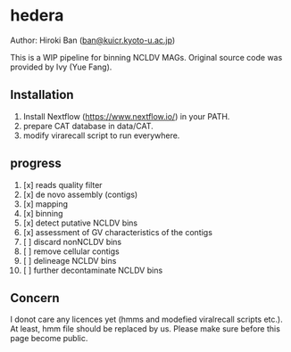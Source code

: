 # hedera
Author: Hiroki Ban (ban@kuicr.kyoto-u.ac.jp)

This is a WIP pipeline for binning NCLDV MAGs.
Original source code was provided by Ivy (Yue Fang).

## Installation
1. Install Nextflow (https://www.nextflow.io/) in your PATH.
2. prepare CAT database in data/CAT.
3. modify virarecall script to run everywhere.

## progress

1. [x] reads quality filter
2. [x] de novo assembly (contigs)
3. [x] mapping
4. [x] binning
5. [x] detect putative NCLDV bins
6. [x] assessment of GV characteristics of the contigs
7. [ ] discard nonNCLDV bins
8. [ ] remove cellular contigs
9. [ ] delineage NCLDV bins
10. [ ] further decontaminate NCLDV bins


## Concern
I donot care any licences yet (hmms and modefied viralrecall scripts etc.).
At least, hmm file should be replaced by us.
Please make sure before this page become public.